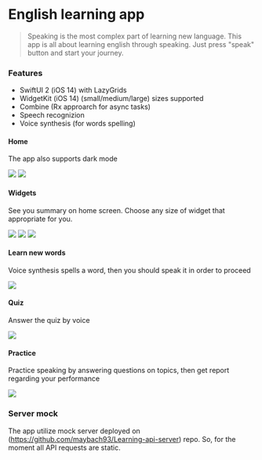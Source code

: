 # English learning app

> Speaking is the most complex part of learning new language. 
This app is all about learning english through speaking. Just press "speak" button and start your journey. 

### Features

- SwiftUI 2 (iOS 14) with LazyGrids
- WidgetKit (iOS 14) (small/medium/large) sizes supported
- Combine (Rx approarch for async tasks)
- Speech recognizion 
- Voice synthesis (for words spelling)




#### Home
The app also supports dark mode

![](Resources/home.png)
![](Resources/home_dark.png)

#### Widgets
See you summary on home screen. Choose any size of widget that appropriate for you. 

![](Resources/widgetSmall.png)
![](Resources/widgetMedium.png)
![](Resources/widgetLarge.png)

#### Learn new words
Voice synthesis spells a word, then you should speak it in order to proceed

![](Resources/learnNewWords.gif)

#### Quiz
Answer the quiz by voice

![](Resources/quiz.gif)

#### Practice
Practice speaking by answering questions on topics, then get report regarding your performance

![](Resources/dialog.gif)

### Server mock

The app utilize mock server deployed on (https://github.com/maybach93/Learning-api-server) repo. So, for the moment all API requests are static.

